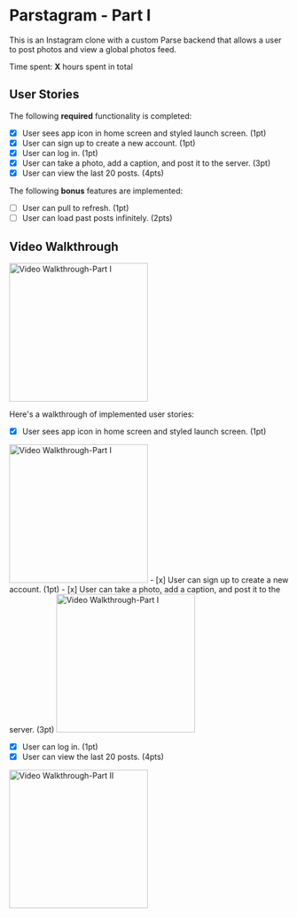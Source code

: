 # Parstagram - Part I

This is an Instagram clone with a custom Parse backend that allows a user to post photos and view a global photos feed.

Time spent: **X** hours spent in total

## User Stories

The following **required** functionality is completed:

- [x] User sees app icon in home screen and styled launch screen. (1pt)
- [x] User can sign up to create a new account. (1pt)
- [x] User can log in. (1pt)
- [x] User can take a photo, add a caption, and post it to the server. (3pt)
- [x] User can view the last 20 posts. (4pts)

The following **bonus** features are implemented:

- [ ] User can pull to refresh. (1pt)
- [ ] User can load past posts infinitely. (2pts)

## Video Walkthrough
<img src='http://g.recordit.co/N9M0A7swL4.gif' title='Video Walkthrough-Part I' width='250pt' alt='Video Walkthrough-Part I' />


Here's a walkthrough of implemented user stories:
- [x] User sees app icon in home screen and styled launch screen. (1pt)
<img src='http://g.recordit.co/OYT6HJZV7c.gif' title='Video Walkthrough-Part I' width='250pt' alt='Video Walkthrough-Part I' />
- [x] User can sign up to create a new account. (1pt)
- [x] User can take a photo, add a caption, and post it to the server. (3pt)
<img src='http://g.recordit.co/yRZ2b0eMjZ.gif' title='Video Walkthrough-Part I' width='250pt' alt='Video Walkthrough-Part I' />

- [x] User can log in. (1pt)
- [x] User can view the last 20 posts. (4pts)
<img src='http://g.recordit.co/WGf5H4NVWN.gif' title='Video Walkthrough-Part II' width='250pt' alt='Video Walkthrough-Part II' />

